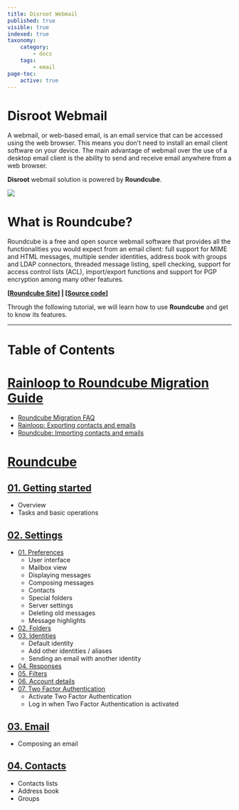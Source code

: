 ```yaml
---
title: Disroot Webmail
published: true
visible: true
indexed: true
taxonomy:
    category:
        - docs
    tags:
        - email
page-toc:
    active: true
---
```


# Disroot Webmail

A webmail, or web-based email, is an email service that can be accessed using the web browser. This means you don't need to install an email client software on your device. The main advantage of webmail over the use of a desktop email client is the ability to send and receive email anywhere from a web browser.

**Disroot** webmail solution is powered by **Roundcube**.


![](roundcube/rc_logo.png)

# What is Roundcube?
Roundcube is a free and open source webmail software that provides all the functionalities you would expect from an email client: full support for MIME and HTML messages, multiple sender identities, address book with groups and LDAP connectors, threaded message listing, spell checking, support for access control lists (ACL), import/export functions and support for PGP encryption among many other features.

**[[Roundcube Site](https://roundcube.net/)] | [[Source code](https://github.com/roundcube/roundcubemail/)]**

Through the following tutorial, we will learn how to use **Roundcube** and get to know its features.

----

# Table of Contents

# [Rainloop to Roundcube Migration Guide](migration)
  - [Roundcube Migration FAQ](migration/faq)
  - [Rainloop: Exporting contacts and emails](migration/rainloop)
  - [Roundcube: Importing contacts and emails](migration/roundcube)

# [Roundcube](roundcube)
## [01. Getting started](Roundcube/01.getting_started)
  - Overview
  - Tasks and basic operations

## [02. Settings](Roundcube/02.settings)
  - [01. Preferences](Roundcube/02.settings/01.preferences)
    - User interface
    - Mailbox view
    - Displaying messages
    - Composing messages
    - Contacts
    - Special folders
    - Server settings
    - Deleting old messages
    - Message highlights
  - [02. Folders](Roundcube/02.settings/02.folders)
  - [03. Identities](Roundcube/02.settings/03.identities)
    - Default identity
    - Add other identities / aliases
    - Sending an email with another identity
  - [04. Responses](Roundcube/02.settings/04.responses)
  - [05. Filters](Roundcube/02.settings/05.filters)
  - [06. Account details](Roundcube/02.settings/06.account_details)
  - [07. Two Factor Authentication](Roundcube/02.settings/07.2fa)
    - Activate Two Factor Authentication
    - Log in when Two Factor Authentication is activated

## [03. Email](Roundcube/03.email)
  - Composing an email

## [04. Contacts](Roundcube/04.contacts)
  - Contacts lists
  - Address book
  - Groups
